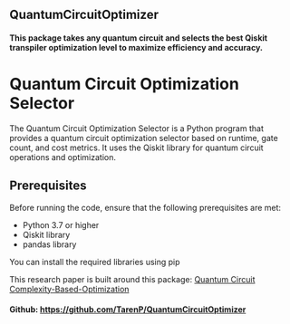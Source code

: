 ## QuantumCircuitOptimizer

#### This package takes any quantum circuit and selects the best Qiskit transpiler optimization level to maximize efficiency and accuracy.

# Quantum Circuit Optimization Selector

The Quantum Circuit Optimization Selector is a Python program that provides a quantum circuit optimization selector based on runtime, gate count, and cost metrics. It uses the Qiskit library for quantum circuit operations and optimization.

## Prerequisites

Before running the code, ensure that the following prerequisites are met:

- Python 3.7 or higher
- Qiskit library
- pandas library

You can install the required libraries using pip

This research paper is built around this package:
[Quantum Circuit Complexity-Based-Optimization](https://widgets.figshare.com/articles/23256344/embed?show_title=1)

#### Github: https://github.com/TarenP/QuantumCircuitOptimizer

